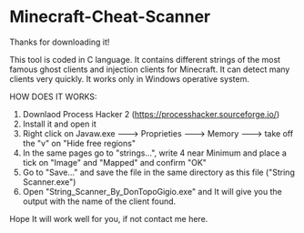 # Minecraft-Cheat-Scanner

Thanks for downloading it!

This tool is coded in C language.
It contains different strings of the most famous ghost clients and injection clients for Minecraft.
It can detect many clients very quickly.
It works only in Windows operative system.

HOW DOES IT WORKS:

1) Downlaod Process Hacker 2 (https://processhacker.sourceforge.io/)
2) Install it and open it
3) Right click on Javaw.exe ---> Proprieties ---> Memory ---> take off the "v" on "Hide free regions"
4) In the same pages go to "strings...", write 4 near Minimum and place a tick on "Image" and "Mapped" and confirm "OK"
5) Go to "Save..." and save the file in the same directory as this file ("String Scanner.exe")
6) Open "String_Scanner_By_DonTopoGigio.exe" and It will give you the output with the name of the client found.

Hope It will work well for you, if not contact me here.

